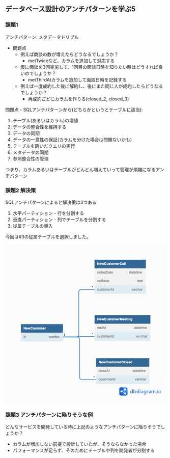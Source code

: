 ## データベース設計のアンチパターンを学ぶ5

### 課題1

アンチパターン: メタデータドリブル
- 問題点
  - 例えば商談の数が増えたらどうなるでしょうか？
    - metTwiceなど、カラムを追加して対応する
  - 仮に面談を3回実施して、1回目の面談日時を知りたい時はどうすれば良いのでしょうか？
    - metThirdAtカラムを追加して面談日時を記録する
  - 例えば一度成約した後に解約し、後にまた同じ人が成約したらどうなるでしょうか？
    - 再成約ごどにカラムを作りる(closed_2, closed_3)

問題点 - SQLアンチパターンから(どちらかというとテーブルに該当):
1. テーブル(あるいはカラム)の増殖
2. データの整合性を維持する
3. データの同期
4. データの一意性の保証(カラムを分けた場合は問題ないかも)
5. テーブルを跨いだクエリの実行
6. メタデータの同期
7. 参照整合性の管理

つまり、カラムあるいはテーブルがどんどん増えていって管理が煩雑になるアンチパターン

### 課題2 解決策

SQLアンチパターンによると解決策は3つある
1. 水平パーティション - 行を分割する
2. 垂直パーティション - 列でテーブルを分割する
3. 従属テーブルの導入

今回は#3の従属テーブルを選択しました。

![image](./antipattern5.png)

### 課題3 アンチパターンに陥りそうな例
どんなサービスを開発している時に上記のようなアンチパターンに陥りそうでしょうか？
- カラムが増加しない前提で設計していたが、そうならなかった場合
- パフォーマンスが足らず、そのためにテーブルや列を開発者が分割する

